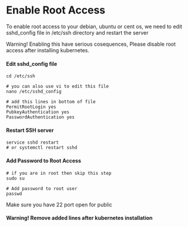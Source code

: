 # Enable Root Access

To enable root access to your debian, ubuntu or cent os, we need to edit sshd_config file in /etc/ssh directory and restart the server

Warning! Enabling this have serious cosequences, Please disable root access after installing kubernetes.

#### Edit sshd_config file

```shell
cd /etc/ssh

# you can also use vi to edit this file
nano /etc/sshd_config

# add this lines in bottom of file
PermitRootLogin yes
PubkeyAuthentication yes
PasswordAuthentication yes
```

#### Restart SSH server

```shell
service sshd restart
# or systemctl restart sshd
```

#### Add Password to Root Access

```shell
# if you are in root then skip this step
sudo su

# Add password to root user
passwd
```

Make sure you have 22 port open for public

#### Warning! Remove added lines after kubernetes installation

